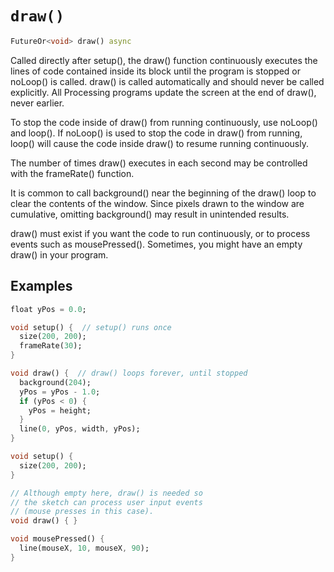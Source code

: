 # `draw()`

```dart
FutureOr<void> draw() async
```

Called directly after setup(), the draw() function continuously executes the lines of code contained inside its block until the program is stopped or noLoop() is called. draw() is called automatically and should never be called explicitly. All Processing programs update the screen at the end of draw(), never earlier.

To stop the code inside of draw() from running continuously, use noLoop() and loop(). If noLoop() is used to stop the code in draw() from running, loop() will cause the code inside draw() to resume running continuously.

The number of times draw() executes in each second may be controlled with the frameRate() function.

It is common to call background() near the beginning of the draw() loop to clear the contents of the window. Since pixels drawn to the window are cumulative, omitting background() may result in unintended results.

draw() must exist if you want the code to run continuously, or to process events such as mousePressed(). Sometimes, you might have an empty draw() in your program.

## Examples

```dart
float yPos = 0.0;

void setup() {  // setup() runs once
  size(200, 200);
  frameRate(30);
}

void draw() {  // draw() loops forever, until stopped
  background(204);
  yPos = yPos - 1.0;
  if (yPos < 0) {
    yPos = height;
  }
  line(0, yPos, width, yPos);
}
```

```dart
void setup() {
  size(200, 200);
}

// Although empty here, draw() is needed so
// the sketch can process user input events
// (mouse presses in this case).
void draw() { }

void mousePressed() {
  line(mouseX, 10, mouseX, 90);
}
```
